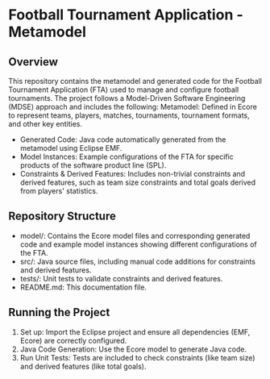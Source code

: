 # Football Tournament Application - Metamodel

## Overview
This repository contains the metamodel and generated code for the Football Tournament Application (FTA) used to manage and configure football tournaments. The project follows a Model-Driven Software Engineering (MDSE) approach and includes the following:
Metamodel: Defined in Ecore to represent teams, players, matches, tournaments, tournament formats, and other key entities.
- Generated Code: Java code automatically generated from the metamodel using Eclipse EMF.
- Model Instances: Example configurations of the FTA for specific products of the software product line (SPL).
- Constraints & Derived Features: Includes non-trivial constraints and derived features, such as team size constraints and total goals derived from players' statistics.

## Repository Structure
- model/: Contains the Ecore model files and corresponding generated code and example model instances showing different configurations of the FTA.
- src/: Java source files, including manual code additions for constraints and derived features.
- tests/: Unit tests to validate constraints and derived features.
- README.md: This documentation file.

## Running the Project
1. Set up: Import the Eclipse project and ensure all dependencies (EMF, Ecore) are correctly configured.
2. Java Code Generation: Use the Ecore model to generate Java code.
3. Run Unit Tests: Tests are included to check constraints (like team size) and derived features (like total goals).